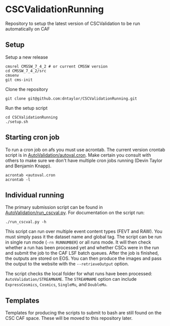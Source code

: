 # CSCValidationRunning
Repository to setup the latest version of CSCValidation to be run automatically on CAF

## Setup

Setup a new release
```
cmsrel CMSSW_7_4_2 # or current CMSSW version
cd CMSSW_7_4_2/src
cmsenv
git cms-init
```

Clone the repository
```
git clone git@github.com:dntaylor/CSCValidationRunning.git
```

Run the setup script
```
cd CSCValidationRunning
./setup.sh
```

## Starting cron job

To run a cron job on afs you must use acrontab. The current version crontab script is in
[AutoValidation/autoval.cron](AutoValidation/autoval.cron). Make certain you consult with others to make 
sure we don't have multiple cron jobs running (Devin Taylor and Benjamin Knapp).
```
acrontab <autoval.cron
acrontab -l
```

## Individual running

The primary submission script can be found in [AutoValidation/run_cscval.py](AutoValidation/run_cscval.py).
For documentation on the script run:
```
./run_cscval.py -h
```

This script can run over multiple event content types (FEVT and RAW). You must simply pass it the 
dataset name and global tag. The script can be run in single run mode (`-rn RUNNUMBER`) or all runs mode. 
It will then check whether a run has been processed yet and whether CSCs were in the run and submit the 
job to the CAF LSF batch queues. After the job is finished, the outputs are stored on EOS. You can then 
produce the images and pass the output to the website with the `--retrieveOutput` option.

The script checks the local folder for what runs have been processed: `AutoValidation/STREAMNAME`. The 
`STREAMNAME` option can include `ExpressCosmics`, `Cosmics`, `SingleMu`, and `DoubleMu`.

## Templates

Templates for producing the scripts to submit to bash are still found on the CSC CAF space. These will be
moved to this repository later.
